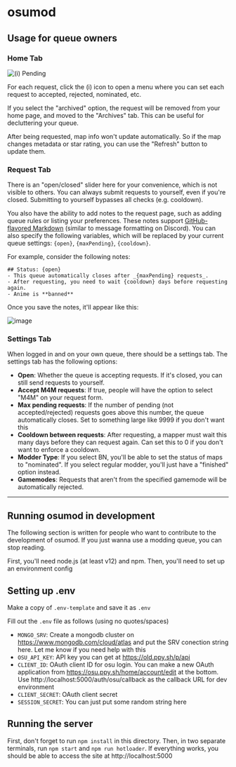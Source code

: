 # osumod

## Usage for queue owners

### Home Tab

![(i) Pending](http://put.nu/files/JVTQTgd.png)

For each request, click the (i) icon to open a menu where you can set each request to accepted, rejected, nominated, etc.

If you select the "archived" option, the request will be removed from your home page, and moved to the "Archives" tab. This can be useful for decluttering your queue.

After being requested, map info won't update automatically. So if the map changes metadata or star rating, you can use the "Refresh" button to update them.

### Request Tab

There is an "open/closed" slider here for your convenience, which is not visible to others. You can always submit requests to yourself, even if you're closed. Submitting to yourself bypasses all checks (e.g. cooldown).

You also have the ability to add notes to the request page, such as adding queue rules or listing your preferences. These notes support [GitHub-flavored Markdown](https://guides.github.com/features/mastering-markdown/) (similar to message formatting on Discord). You can also specify the following variables, which will be replaced by your current queue settings: `{open}`, `{maxPending}`, `{cooldown}`.

For example, consider the following notes:
```
## Status: {open}
- This queue automatically closes after _{maxPending} requests_.
- After requesting, you need to wait {cooldown} days before requesting again.
- Anime is **banned**
```

Once you save the notes, it'll appear like this:

![image](https://user-images.githubusercontent.com/8433005/111926242-7ba93380-8a82-11eb-9779-0a7f61aec975.png)


### Settings Tab

When logged in and on your own queue, there should be a settings tab. The settings tab has the following options:

- **Open**: Whether the queue is accepting requests. If it's closed, you can still send requests to yourself.
- **Accept M4M requests**: If true, people will have the option to select "M4M" on your request form.
- **Max pending requests**: If the number of pending (not accepted/rejected) requests goes above this number, the queue automatically closes. Set to something large like 9999 if you don't want this
- **Cooldown between requests**: After requesting, a mapper must wait this many days before they can request again. Can set this to 0 if you don't want to enforce a cooldown.
- **Modder Type**: If you select BN, you'll be able to set the status of maps to "nominated". If you select regular modder, you'll just have a "finished" option instead.
- **Gamemodes**: Requests that aren't from the specified gamemode will be automatically rejected.

---

## Running osumod in development

The following section is written for people who want to contribute to the development of osumod. If you just wanna use a modding queue, you can stop reading.

First, you'll need node.js (at least v12) and npm. Then, you'll need to set up an environment config

## Setting up .env

Make a copy of `.env-template` and save it as `.env`

Fill out the `.env` file as follows (using no quotes/spaces)

- `MONGO_SRV`: Create a mongodb cluster on https://www.mongodb.com/cloud/atlas and put the SRV conection string here. Let me know if you need help with this
- `OSU_API_KEY`: API key you can get at https://old.ppy.sh/p/api
- `CLIENT_ID`: OAuth client ID for osu login. You can make a new OAuth application from https://osu.ppy.sh/home/account/edit at the bottom. Use http://localhost:5000/auth/osu/callback as the callback URL for dev environment
- `CLIENT_SECRET`: OAuth client secret
- `SESSION_SECRET`: You can just put some random string here

## Running the server

First, don't forget to run `npm install` in this directory. Then, in two separate terminals, run `npm start` and `npm run hotloader`. If everything works, you should be able to access the site at http://localhost:5000
